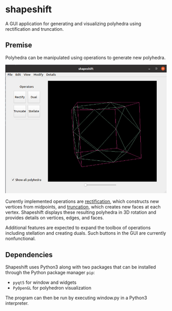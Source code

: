 # shapeshift
A GUI application for generating and visualizing polyhedra using rectification and truncation. 

## Premise
Polyhedra can be manipulated using operations to generate new polyhedra. 

![Screenshot of Shapeshift](img/cube-cuboctahedron.png)

Curently implemented operations are [rectification](https://en.wikipedia.org/wiki/Rectification_(geometry)), which constructs new vertices from midpoints, and [truncation](https://en.wikipedia.org/wiki/Truncation_(geometry)), which creates new faces at each vertex.
Shapeshift displays these resulting polyhedra in 3D rotation and provides details on vertices, edges, and faces.

Additional features are expected to expand the toolbox of operations including stellation and creating duals.
Such buttons in the GUI are currently nonfunctional.

## Dependencies
Shapeshift uses Python3 along with two packages that can be installed through the Python package manager `pip`:
* `pyqt5` for window and widgets
* `PyOpenGL` for polyhedron visualization

The program can then be run by executing window.py in a Python3 interpreter.
